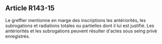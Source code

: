Article R143-15
----
Le greffier mentionne en marge des inscriptions les antériorités, les
subrogations et radiations totales ou partielles dont il lui est justifié. Les
antériorités et les subrogations peuvent résulter d'actes sous seing privé
enregistrés.
